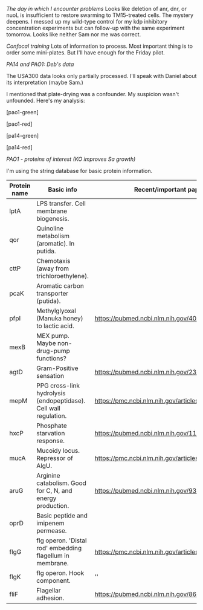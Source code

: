 *The day in which I encounter problems*
Looks like deletion of anr, dnr, or nuoL is insufficient to restore swarming to TM15-treated cells. The mystery deepens. I messed up my wild-type control for my kdp inhibitory concentration experiments but can follow-up with the same experiment tomorrow. Looks like neither Sam nor me was correct.

*Confocal training*
Lots of information to process. Most important thing is to order some mini-plates. But I'll have enough for the Friday pilot.

*PA14 and PAO1: Deb's data*

The USA300 data looks only partially processed. I'll speak with Daniel about its interpretation (maybe Sam.)

I mentioned that plate-drying was a confounder. My suspicion wasn't unfounded. Here's my analysis:

[pao1-green]

[pao1-red]

[pa14-green]

[pa14-red]

*PAO1 - proteins of interest (KO improves Sa growth)*

I'm using the string database for basic protein information.

| Protein name | Basic info                                                       | Recent/important papers                            |
| ------------ | ---------------------------------------------------------------- | -------------------------------------------------- |
| lptA         | LPS transfer. Cell membrane biogenesis.                          |                                                    |
| qor          | Quinoline metabolism (aromatic). In putida.                      |                                                    |
| cttP         | Chemotaxis (away from trichloroethylene).                        |                                                    |
| pcaK         | Aromatic carbon transporter (putida).                            |                                                    |
| pfpI         | Methylglyoxal (Manuka honey) to lactic acid.                     | https://pubmed.ncbi.nlm.nih.gov/40043953/          |
| mexB         | MEX pump. Maybe non-drug-pump functions?                         |                                                    |
| agtD         | Gram-Positive sensation                                          | https://pubmed.ncbi.nlm.nih.gov/23982201/          |
| mepM         | PPG cross-link hydrolysis (endopeptidase). Cell wall regulation. | https://pmc.ncbi.nlm.nih.gov/articles/PMC6050968/  |
| hxcP         | Phosphate starvation response.                                   | https://pubmed.ncbi.nlm.nih.gov/11985723/          |
| mucA         | Mucoidy locus. Repressor of AlgU.                                | https://pmc.ncbi.nlm.nih.gov/articles/PMC10069406/ |
| aruG         | Arginine catabolism. Good for C, N, and energy production.       | https://pubmed.ncbi.nlm.nih.gov/9393691/           |
| oprD         | Basic peptide and imipenem permease.                             |                                                    |
| flgG         | flg operon. 'Distal rod' embedding flagellum in membrane.        | https://pmc.ncbi.nlm.nih.gov/articles/PMC8036289/  |
| flgK         | flg operon. Hook component.                                      | ''                                                 |
| fliF         | Flagellar adhesion.                                              | https://pubmed.ncbi.nlm.nih.gov/8675317/           |


